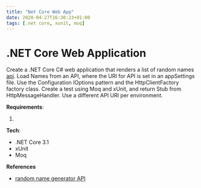 ```yaml
---
title: "Net Core Web App"
date: 2020-04-27T16:30:23+01:00
tags: [.net core, xunit, moq]
---
```


# .NET Core Web Application

Create a .NET Core C# web application that renders a list of random names [api](http://names.drycodes.com/10?combine=4). Load Names from an API, where the URI for API is set in an appSettings file.  Use the Configuration IOptions pattern and the HttpClientFactory factory class. Create a test using Moq and xUnit, and return Stub from HttpMessageHandler.  Use a different API URI per environment.  

**Requirements**:

1. 


**Tech**:

- .NET Core 3.1
- xUnit
- Moq

**References**

- [random name generator API](http://names.drycodes.com/10?combine=4)
